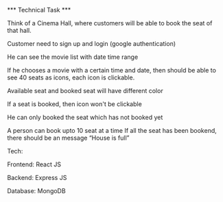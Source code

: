 *** Technical Task ***

Think of a Cinema Hall,  where customers will be able to book the seat of that hall.  

Customer need to sign up and login (google authentication)

He can see the movie list with date time range

If he chooses a movie with a certain time and date, then should be able to see 40 seats as icons, each icon is clickable.

Available seat and booked seat will have different color

If a seat is booked, then icon won't be clickable

He can only booked the seat which has not booked yet

A person can book upto 10 seat at a time
If all the seat has been bookend, there should be an message “House is full”

Tech:

Frontend: React JS

Backend: Express JS 

Database: MongoDB

